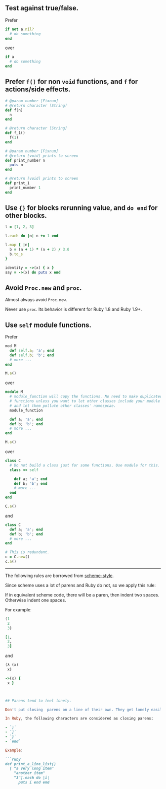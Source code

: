 ## Test against true/false.

Prefer

```ruby
if not a.nil?
  # do something
end
```

over

```ruby
if a
  # do something
end
```

## Prefer `f()` for non `void` functions, and `f` for actions/side effects.

```ruby
# @param number [Fixnum]
# @return character [String]
def f(n)
  n
end

# @return character [String]
def f_1()
  f(1)
end

# @param number [Fixnum]
# @return [void] prints to screen
def print_number n
  puts n
end

# @return [void] prints to screen
def print_1
  print_number 1
end
```

## Use `{}` for blocks rerunning value, and `do end` for other blocks.

```ruby
l = [1, 2, 3]

l.each do |n| n += 1 end

l.map { |n|
  b = (n + 1) * (n + 2) / 3.0
  b.to_s
}

identity = ->(x) { x }
say = ->(x) do puts x end
```

## Avoid `Proc.new` and `proc`.

Almost always avoid `Proc.new`.

Never use `proc`. Its behavior is different for Ruby 1.8 and Ruby 1.9+.

## Use `self` module functions.

Prefer

```ruby
mod M
  def self.a; 'a'; end
  def self.b; 'b'; end
  # more ...
end

M.a()
```

over

```ruby
module M
  # module_function will copy the functions. No need to make duplicated
  # functions unless you want to let other classes include your module
  # and let them pollute other classes' namespcae.
  module_function

  def a; 'a'; end
  def b; 'b'; end
  # more ...
end

M.a()
```

over

```ruby
class C
  # Do not build a class just for some functions. Use module for this.
  class << self

    def a; 'a'; end
    def b; 'b'; end
    # more ...
  end
end

C.a()
```

and

```ruby
class C
  def a; 'a'; end
  def b; 'b'; end
  # more ...
end

# This is redundant.
c = C.new()
c.a()
```

-----

The following rules are borrowed from [scheme-style](http://community.schemewiki.org/?scheme-style).

Since scheme uses a lot of parens and Ruby do not, so we apply this rule:

If in equivalent scheme code, there will be a paren, then indent two spaces.
Otherwise indent one spaces.

For example:

```lisp
(1
 2
 3)
```

```ruby
[1,
 2,
 3]
```

and

```lisp
(λ (x)
 x)
```

```ruby
->(x) {
 x }



## Parens tend to feel lonely.

Don't put closing  parens on a line of their own. They get lonely easily. Seriously, it's superfluous information and takes up lines for nothing.

In Ruby, the following characters are considered as closing parens:

- `)`
- `]`
- `}`
- `end`

Example:

```ruby
def print_a_line_list()
  [ "a very long item"
    "another item"
    "3"].each do |i|
      puts i end end
```


